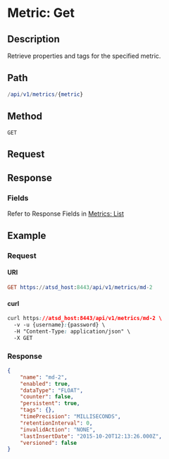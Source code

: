 # Metric: Get
## Description 

Retrieve properties and tags for the specified metric.

## Path 

```elm
/api/v1/metrics/{metric}
```

## Method 

```
GET
```

## Request

## Response

### Fields

Refer to Response Fields in [Metrics: List](list.md#fields)

## Example

### Request

#### URI

```elm
GET https://atsd_host:8443/api/v1/metrics/md-2
```

#### curl 

```css
curl https://atsd_host:8443/api/v1/metrics/md-2 \
  -v -u {username}:{password} \
  -H "Content-Type: application/json" \
  -X GET
```

### Response

```json
{
    "name": "md-2",
    "enabled": true,
    "dataType": "FLOAT",
    "counter": false,
    "persistent": true,
    "tags": {},
    "timePrecision": "MILLISECONDS",
    "retentionInterval": 0,
    "invalidAction": "NONE",
    "lastInsertDate": "2015-10-20T12:13:26.000Z",
    "versioned": false
}
```



